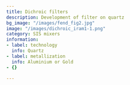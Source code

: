 ```yaml
---
title: Dichroic filters
description: Development of filter on quartz
bg_image: "/images/fend_fig2.jpg"
image: "/images/dichroic_iram1-1.png"
category: SIS mixers
information:
- label: technology
  info: Quartz
- label: metallization
  info: Aluminium or Gold
- {}

---
```

